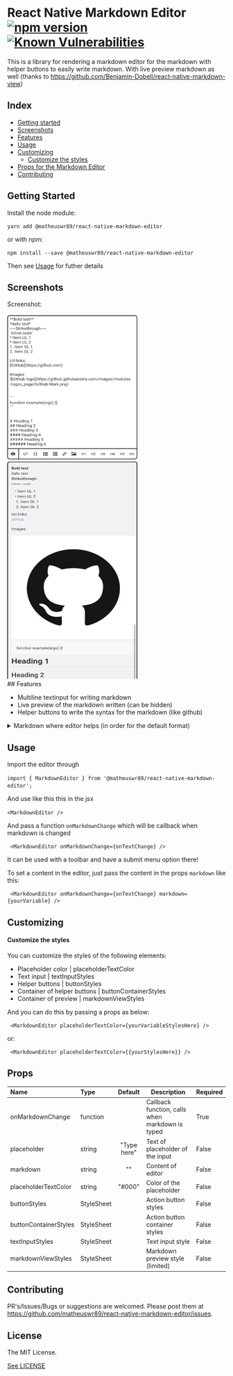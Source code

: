 # React Native Markdown Editor [![npm version](https://badge.fury.io/js/@matheuswr89%2Freact-native-markdown-editor.svg)](https://badge.fury.io/js/@matheuswr89%2Freact-native-markdown-editor) [![Known Vulnerabilities](https://snyk.io/test/github/matheuswr89/react-native-markdown-editor/badge.svg)](https://snyk.io/test/github/matheuswr89/react-native-markdown-editor)

This is a library for rendering a markdown editor for the markdown with helper buttons to easily write markdown. With live preview markdown as well (thanks to https://github.com/Benjamin-Dobell/react-native-markdown-view)

## Index

- [Getting started](#getting-started)
- [Screenshots](#screenshots)
- [Features](#features)
- [Usage](#usage)
- [Customizing](#Customizing)
  - [Customize the styles](#customize-the-styles)
- [Props for the Markdown Editor](#props)
- [Contributing](#contributing)

## Getting Started

Install the node module:

    yarn add @matheuswr89/react-native-markdown-editor

or with npm:

    npm install --save @matheuswr89/react-native-markdown-editor

Then see [Usage](#usage) for futher details

## Screenshots

Screenshot:

<div>
  <img src="./doc/Editor.jpg" style="width: 300px; height: 337px; object-fit: fill;" />
  <img src="./doc/Preview.jpg" style="width: 300px; height: 500px; object-fit: fill;" />
</div>
## Features

- Multiline textinput for writing markdown
- Live preview of the markdown written (can be hidden)
- Helper buttons to write the syntax for the markdown (like github)

<details>
  <summary>Markdown where editor helps (in order for the default format)</summary>
<p>

**Bold Text**

_Italic Text_

**Underline text**

~~Strikethrough~~

`Inline code`

- Item 1
- Item 2

1. Item 1
2. Item 2

Url Links:

[GitHub](http://github.com)

Images:

![GitHub](https://pluspng.com/img-png/github-logo-png-github-logo-png-github-icon-png-transparent-png-kindpng-860x902.png)

```
function codeExample(arg) {
}
```

# This is an < h1 > tag

</p>
</details>

## Usage

Import the editor through

`import { MarkdownEditor } from '@matheuswr89/react-native-markdown-editor';`

And use like this this in the jsx

`<MarkdownEditor />`

And pass a function `onMarkdownChange` which will be callback when markdown is changed

```
 <MarkdownEditor onMarkdownChange={onTextChange} />
```

It can be used with a toolbar and have a submit menu option there!

To set a content in the editor, just pass the content in the props `markdown` like this:

```
 <MarkdownEditor onMarkdownChange={onTextChange} markdown={yourVariable} />
```

## Customizing

#### Customize the styles

You can customize the styles of the following elements:

- Placeholder color | placeholderTextColor
- Text input | textInputStyles
- Helper buttons | buttonStyles
- Container of helper buttons | buttonContainerStyles
- Container of preview | markdownViewStyles

And you can do this by passing a props as below:

```
 <MarkdownEditor placeholderTextColor={yourVariableStylesHere} />
```

or:

```
 <MarkdownEditor placeholderTextColor={{yourStylesHere}} />
```

## Props

| Name                  | Type       |   Default   | Description                                     | Required |
| :-------------------- | :--------- | :---------: | ----------------------------------------------- | -------- |
| onMarkdownChange      | function   |             | Callback function, calls when markdown is typed | True     |
| placeholder           | string     | "Type here" | Text of placeholder of the input                | False    |
| markdown              | string     |     ""      | Content of editor                               | False    |
| placeholderTextColor  | string     |   "#000"    | Color of the placeholder                        | False    |
| buttonStyles          | StyleSheet |             | Action button styles                            | False    |
| buttonContainerStyles | StyleSheet |             | Action button container styles                  | False    |
| textInputStyles       | StyleSheet |             | Text input style                                | False    |
| markdownViewStyles    | StyleSheet |             | Markdown preview style (limited)                | False    |

## Contributing

PR's/Issues/Bugs or suggestions are welcomed. Please post them at https://github.com/matheuswr89/react-native-markdown-editor/issues.

## License

The MIT License.

[See LICENSE](LICENSE.md)
